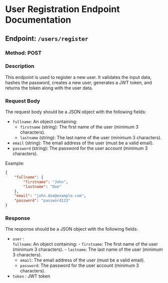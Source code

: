 # User Registration Endpoint Documentation

## Endpoint: `/users/register`

### Method: POST

### Description

This endpoint is used to register a new user. It validates the input data, hashes the password, creates a new user, generates a JWT token, and returns the token along with the user data.

### Request Body

The request body should be a JSON object with the following fields:

-   `fullname`: An object containing:
    -   `firstname` (string): The first name of the user (minimum 3 characters).
    -   `lastname` (string): The last name of the user (minimum 3 characters).
-   `email` (string): The email address of the user (must be a valid email).
-   `password` (string): The password for the user account (minimum 3 characters).

Example:

```json
{
	"fullname": {
		"firstname": "John",
		"lastname": "Doe"
	},
	"email": "john.doe@example.com",
	"password": "password123"
}
```

### Response

The response should be a JSON object with the following fields:

-   `user` :  
    `fullname`: An object containing: - `firstname`: The first name of the user (minimum 3 characters). - `lastname`: The last name of the user (minimum 3 characters).
    -   `email`: The email address of the user (must be a valid email).
    -   `password`: The password for the user account (minimum 3 characters).
-   `token` : JWT token
